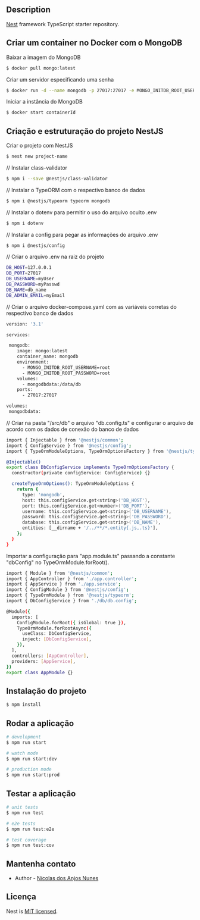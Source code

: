 ## Description

[Nest](https://github.com/nestjs/nest) framework TypeScript starter repository.

## Criar um container no Docker com o MongoDB

Baixar a imagem do MongoDB
```bash
$ docker pull mongo:latest
```

Criar um servidor especificando uma senha
```bash
$ docker run -d --name mongodb -p 27017:27017 -e MONGO_INITDB_ROOT_USERNAME=myUser -e MONGO_INITDB_ROOT_PASSWORD=myPasswd mongo:latest
```

Iniciar a instância do MongoDB
```bash
$ docker start containerId
```

## Criação e estruturação do projeto NestJS

Criar o projeto com NestJS
```bash
$ nest new project-name
```

// Instalar class-validator
```bash
$ npm i --save @nestjs/class-validator
```

// Instalar o TypeORM com o respectivo banco de dados
```bash
$ npm i @nestjs/typeorm typeorm mongodb
```

// Instalar o dotenv para permitir o uso do arquivo oculto .env
```bash
$ npm i dotenv
```

// Instalar a config para pegar as informações do arquivo .env
```bash
$ npm i @nestjs/config
```

// Criar o arquivo .env na raiz do projeto
```bash
DB_HOST=127.0.0.1
DB_PORT=27017
DB_USERNAME=myUser
DB_PASSWORD=myPasswd
DB_NAME=db_name
DB_ADMIN_EMAIL=myEmail
```

// Criar o arquivo docker-compose.yaml com as variáveis corretas do respectivo banco de dados
```bash
version: '3.1'

services:

 mongodb:
    image: mongo:latest
    container_name: mongodb
    environment:
      - MONGO_INITDB_ROOT_USERNAME=root
      - MONGO_INITDB_ROOT_PASSWORD=root
    volumes:
      - mongodbdata:/data/db
    ports:
      - 27017:27017

volumes:
 mongodbdata:
```

// Criar na pasta "/src/db" o arquivo "db.config.ts" e configurar o arquivo de acordo com os dados de conexão do banco de dados
```bash
import { Injectable } from '@nestjs/common';
import { ConfigService } from '@nestjs/config';
import { TypeOrmModuleOptions, TypeOrmOptionsFactory } from '@nestjs/typeorm';

@Injectable()
export class DbConfigService implements TypeOrmOptionsFactory {
  constructor(private configService: ConfigService) {}

  createTypeOrmOptions(): TypeOrmModuleOptions {
    return {
      type: 'mongodb',
      host: this.configService.get<string>('DB_HOST'),
      port: this.configService.get<number>('DB_PORT'),
      username: this.configService.get<string>('DB_USERNAME'),
      password: this.configService.get<string>('DB_PASSWORD'),
      database: this.configService.get<string>('DB_NAME'),
      entities: [__dirname + '/../**/*.entity{.js,.ts}'],
    };
  }
}
```

Importar a configuração para "app.module.ts" passando a constante "dbConfig" no TypeOrmModule.forRoot().
```bash
import { Module } from '@nestjs/common';
import { AppController } from './app.controller';
import { AppService } from './app.service';
import { ConfigModule } from '@nestjs/config';
import { TypeOrmModule } from '@nestjs/typeorm';
import { DbConfigService } from './db/db.config';

@Module({
  imports: [
    ConfigModule.forRoot({ isGlobal: true }),
    TypeOrmModule.forRootAsync({
      useClass: DbConfigService,
      inject: [DbConfigService],
    }),
  ],
  controllers: [AppController],
  providers: [AppService],
})
export class AppModule {}

```

## Instalação do projeto

```bash
$ npm install
```

## Rodar a aplicação

```bash
# development
$ npm run start

# watch mode
$ npm run start:dev

# production mode
$ npm run start:prod
```

## Testar a aplicação

```bash
# unit tests
$ npm run test

# e2e tests
$ npm run test:e2e

# test coverage
$ npm run test:cov
```

## Mantenha contato

- Author - [Nícolas dos Anjos Nunes](https://www.linkedin.com/in/nicolasanunes/)

## Licença

Nest is [MIT licensed](LICENSE).
